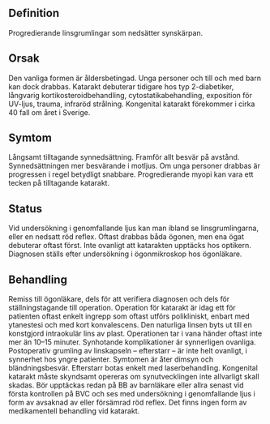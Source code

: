 ## Definition

Progredierande linsgrumlingar som nedsätter synskärpan.

## Orsak

Den vanliga formen är åldersbetingad. Unga personer och till och med barn kan dock drabbas. Katarakt debuterar tidigare hos typ 2-diabetiker, långvarig kortikosteroidbehandling, cytostatikabehandling, exposition för UV-ljus, trauma, infraröd strålning. Kongenital katarakt förekommer i cirka 40 fall om året i Sverige.

## Symtom

Långsamt tilltagande synnedsättning. Framför allt besvär på avstånd. Synnedsättningen mer besvärande i motljus. Om unga personer drabbas är progressen i regel betydligt snabbare. Progredierande myopi kan vara ett tecken på tilltagande katarakt.

## Status

Vid undersökning i genomfallande ljus kan man ibland se linsgrumlingarna, eller en nedsatt röd reflex. Oftast drabbas båda ögonen, men ena ögat debuterar oftast först. Inte ovanligt att katarakten upptäcks hos optikern. Diagnosen ställs efter undersökning i ögonmikroskop hos ögonläkare.

## Behandling

Remiss till ögonläkare, dels för att verifiera diagnosen och dels för ställningstagande till operation. Operation för katarakt är idag ett för patienten oftast enkelt ingrepp som oftast utförs polikliniskt, enbart med ytanestesi och med kort konvalescens. Den naturliga linsen byts ut till en konstgjord intraokulär lins av plast. Operationen tar i vana händer oftast inte mer än 10–15 minuter. Synhotande komplikationer är synnerligen ovanliga. Postoperativ grumling av linskapseln – efterstarr – är inte helt ovanligt, i synnerhet hos yngre patienter. Symtomen är åter dimsyn och bländningsbesvär. Efterstarr botas enkelt med laserbehandling. Kongenital katarakt måste skyndsamt opereras om synutvecklingen inte allvarligt skall skadas. Bör upptäckas redan på BB av barnläkare eller allra senast vid första kontrollen på BVC och ses med undersökning i genomfallande ljus i form av avsaknad av eller försämrad röd reflex. Det finns ingen form av medikamentell behandling vid katarakt.

